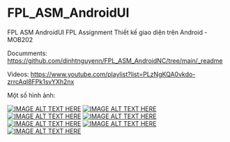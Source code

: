 # FPL_ASM_AndroidUI
FPL ASM AndroidUI
FPL Assignment Thiết kế giao diện trên Android - MOB202 

Documments: https://github.com/dinhtnguyenn/FPL_ASM_AndroidNC/tree/main/_readme

Videos: https://www.youtube.com/playlist?list=PLzNgKQA0vkdo-zrrcAql8FPk1svYXh2nx

Một số hình ảnh:

[![IMAGE ALT TEXT HERE](https://raw.githubusercontent.com/dinhtnguyenn/FPL_ASM_AndroidNC/main/_readme/1.png)](https://github.com/dinhtnguyenn/FPL_ASM_AndroidNC)
[![IMAGE ALT TEXT HERE](https://raw.githubusercontent.com/dinhtnguyenn/FPL_ASM_AndroidNC/main/_readme/2.png)](https://github.com/dinhtnguyenn/FPL_ASM_AndroidNC)
[![IMAGE ALT TEXT HERE](https://raw.githubusercontent.com/dinhtnguyenn/FPL_ASM_AndroidNC/main/_readme/3.png)](https://github.com/dinhtnguyenn/FPL_ASM_AndroidNC)
[![IMAGE ALT TEXT HERE](https://raw.githubusercontent.com/dinhtnguyenn/FPL_ASM_AndroidNC/main/_readme/4.png)](https://github.com/dinhtnguyenn/FPL_ASM_AndroidNC)
[![IMAGE ALT TEXT HERE](https://raw.githubusercontent.com/dinhtnguyenn/FPL_ASM_AndroidNC/main/_readme/5.png)](https://github.com/dinhtnguyenn/FPL_ASM_AndroidNC)
[![IMAGE ALT TEXT HERE](https://raw.githubusercontent.com/dinhtnguyenn/FPL_ASM_AndroidNC/main/_readme/6.png)](https://github.com/dinhtnguyenn/FPL_ASM_AndroidNC)
[![IMAGE ALT TEXT HERE](https://raw.githubusercontent.com/dinhtnguyenn/FPL_ASM_AndroidNC/main/_readme/7.png)](https://github.com/dinhtnguyenn/FPL_ASM_AndroidNC)
